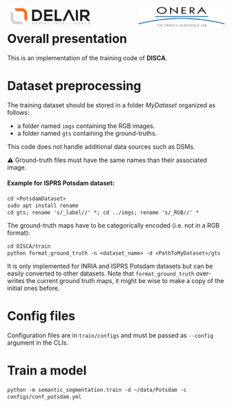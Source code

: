 


<img src="https://github.com/delair-ai/DISCA/blob/master/imgs/logo-delair.png" alt="drawing" width="200" align="left"/>

<img src="https://github.com/delair-ai/DISCA/blob/master/imgs/logo-onera.png" alt="drawing" width="200"  align="right"/>

<br />

# Overall presentation
This is an implementation of the training code of **DISCA**. 

# Dataset preprocessing
The training dataset should be stored in a folder *MyDataset* organized as follows:
 - a folder named `imgs` containing the RGB images.
 - a folder named `gts` containing the ground-truths.

This code does not handle additional data sources such as DSMs.

:warning: Ground-truth files must have the same names than their associated image.
    
#### Example for ISPRS Potsdam dataset:

```Shell
cd <PotsdamDataset>
sudo apt install rename
cd gts; rename 's/_label//' *; cd ../imgs; rename 's/_RGB//' *
```
The ground-truth maps have to be categorically encoded (i.e. not in a RGB format):
```Shell
cd DISCA/train
python format_ground_truth -n <dataset_name> -d <PathToMyDataset>/gts
```
It is only implemented for INRIA and ISPRS Potsdam datasets but can be easily converted to other datasets.
Note that `format_ground_truth` over-writes the current ground truth maps, it might be wise to make a copy of the initial ones before. 

# Config files

Configuration files are in `train/configs` and must be passed as `--config` argument in the CLIs. 

# Train a model

```Shell
python -m semantic_segmentation.train -d ~/data/Potsdam -c configs/conf_potsdam.yml
```
